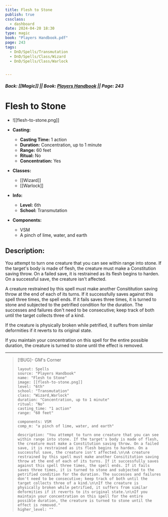 ```yaml
---
title: Flesh to Stone
publish: true
cssclass:
  - dashboard
date: 2024-04-20 18:30
type: magic
book: "Players Handbook.pdf"
page: 243
tags:
  - DnD/Spells/Transmutation
  - DnD/Spells/Class/Wizard
  - DnD/Spells/Class/Warlock


---
```


##### Back: [[Magic]] || Book: [Players Handbook](https://drive.google.com/drive/folders/1O5bhpYizcIT5xxAoLOuzCRht_PVS7VSG?usp=sharing) || Page: 243

# Flesh to Stone
- ![[flesh-to-stone.png]]
- **Casting:**
    - **Casting Time:** 1 action
    - **Duration:** Concentration, up to 1 minute
    - **Range:** 60 feet
    - **Ritual:** No
    - **Concentration:** Yes
- **Classes:**
    - [[Wizard]]
    - [[Warlock]]

- **Info:**
    - **Level:** 6th
    - **School:** Transmutation
- **Components:**
    - VSM
    - A pinch of lime, water, and earth

## Description:
You attempt to turn one creature that you can see within range into stone. If the target's body is made of flesh, the creature must make a Constitution saving throw. On a failed save, it is restrained as its flesh begins to harden. On a successful save, the creature isn't affected.

A creature restrained by this spell must make another Consititution saving throw at the end of each of its turns. If it successfully saves against this spell three times, the spell ends. If it fails saves three times, it is turned to stone and subjected to the petrified condition for the duration. The successes and failures don't need to be consecutive; keep track of both until the target collects three of a kind.

If the creature is physically broken while petrified, it suffers from similar deformities if it reverts to its original state.

If you maintain your concentration on this spell for the entire possible duration, the creature is turned to stone until the effect is removed.



---

> [!BUG]- GM's Corner
>
> ```statblock
> layout: Spells
> source: "Players Handbook"
> name: "Flesh to Stone"
> image: [[flesh-to-stone.png]]
> level: "6th"
> school: "Transmutation"
> class: "Wizard,Warlock"
> duration: "Concentration, up to 1 minute"
> ritual: "No"
> casting_time: "1 action"
> range: "60 feet"
>
> components: VSM
> comp_m: "a pinch of lime, water, and earth"
>
> description: "You attempt to turn one creature that you can see within range into stone. If the target's body is made of flesh, the creature must make a Constitution saving throw. On a failed save, it is restrained as its flesh begins to harden. On a successful save, the creature isn't affected.\n\nA creature restrained by this spell must make another Consititution saving throw at the end of each of its turns. If it successfully saves against this spell three times, the spell ends. If it fails saves three times, it is turned to stone and subjected to the petrified condition for the duration. The successes and failures don't need to be consecutive; keep track of both until the target collects three of a kind.\n\nIf the creature is physically broken while petrified, it suffers from similar deformities if it reverts to its original state.\n\nIf you maintain your concentration on this spell for the entire possible duration, the creature is turned to stone until the effect is removed."
> higher_level: ""
> ```
